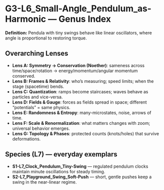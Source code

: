 # G3-L6_Small-Angle_Pendulum_as-Harmonic — Genus Index
**Definition:** Pendula with tiny swings behave like linear oscillators, where angle is proportional to restoring torque.

## Overarching Lenses

- **Lens A: Symmetry -> Conservation (Noether)**: sameness across time/space/rotation → energy/momentum/angular momentum conserved.
- **Lens B: Frames & Relativity**: who’s measuring; speed limits; when the stage (spacetime) bends.
- **Lens C: Quantization**: ramps become staircases; waves behave as particles and vice-versa.
- **Lens D: Fields & Gauge**: forces as fields spread in space; different “potentials” = same physics.
- **Lens E: Randomness & Entropy**: many-microstates, noise, arrows of time.
- **Lens F: Scale & Renormalization**: what matters changes with zoom; universal behavior emerges.
- **Lens G: Topology & Phases**: protected counts (knots/holes) that survive deformations.

## Species (L7) — everyday exemplars
- **S1-L7_Clock_Pendulum_Tiny-Swing** — regulated pendulum clocks maintain minute oscillations for steady timing.
- **S2-L7_Playground_Swing_Soft-Push** — short, gentle pushes keep a swing in the near-linear regime.
